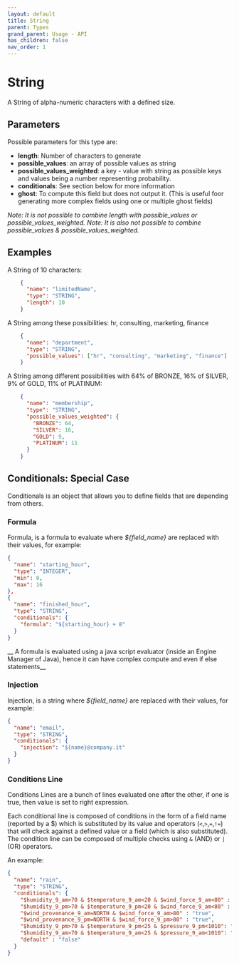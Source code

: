```yaml
---
layout: default
title: String
parent: Types
grand_parent: Usage - API
has_children: false
nav_order: 1
---
```


# String

A String of alpha-numeric characters with a defined size.


## Parameters

Possible parameters for this type are:

- **length**: Number of characters to generate
- **possible_values**: an array of possible values as string
- **possible_values_weighted**: a key - value with string as possible keys and values being a number representing probability.
- **conditionals**: See section below for more information
- **ghost**: To compute this field but does not output it. (This is useful foor generating more complex fields using one or multiple ghost fields)

*Note: It is not possible to combine length with possible_values or possible_values_weighted.*
*Note: It is also not possible to combine possible_values & possible_values_weighted.*

## Examples

A String of 10 characters:

```json
    {
      "name": "limitedName",
      "type": "STRING",
      "length": 10
    }
```

A String among these possibilities: hr, consulting, marketing, finance

```json
    {
      "name": "department",
      "type": "STRING",
      "possible_values": ["hr", "consulting", "marketing", "finance"]
    }
```

A String among different possibilities with 64% of BRONZE, 16% of SILVER, 9% of GOLD, 11% of PLATINUM:

```json
    {
      "name": "membership",
      "type": "STRING",
      "possible_values_weighted": {
        "BRONZE": 64,
        "SILVER": 16,
        "GOLD": 9,
        "PLATINUM": 11
      }
    }
```

## Conditionals: Special Case

Conditionals is an object that allows you to define fields that are depending from others.


### Formula 

Formula, is a formula to evaluate where _${field_name}_ are replaced with their values, for example:

```json
{
  "name": "starting_hour",
  "type": "INTEGER",
  "min": 0,
  "max": 16
},
{
  "name": "finished_hour",
  "type": "STRING",
  "conditionals": {
    "formula": "${starting_hour} + 8"
  }
}
```

__ A formula is evaluated using a java script evaluator (inside an Engine Manager of Java), hence it can have complex compute and even if else statements__


### Injection

Injection, is a string where _${field_name}_ are replaced with their values, for example:

```json
{
  "name": "email",
  "type": "STRING",
  "conditionals": {
    "injection": "${name}@company.it"
  }
}
```

### Conditions Line

Conditions Lines are a bunch of lines evaluated one after the other, if one is true, then value is set to right expression.

Each conditional line is composed of conditions in the form of a field name (reported by a $) which is substituted by its value and operators (`<`,`>`,`=`,`!=`) that will check against a defined value or a field (which is also substituted). The condition line can be composed of multiple checks using `&` (AND) or `|` (OR) operators.

An example:

```json
{
  "name": "rain",
  "type": "STRING",
  "conditionals": {
    "$humidity_9_am>70 & $temperature_9_am<20 & $wind_force_9_am<80" : "true",
    "$humidity_9_pm>70 & $temperature_9_pm<20 & $wind_force_9_am<80" : "true",
    "$wind_provenance_9_am=NORTH & $wind_force_9_am>80" : "true",
    "$wind_provenance_9_pm=NORTH & $wind_force_9_pm>80" : "true",
    "$humidity_9_pm>70 & $temperature_9_pm<25 & $pressure_9_pm<1010": "true",
    "$humidity_9_am>70 & $temperature_9_am<25 & $pressure_9_am<1010": "true",
    "default" : "false"
  }
}
```